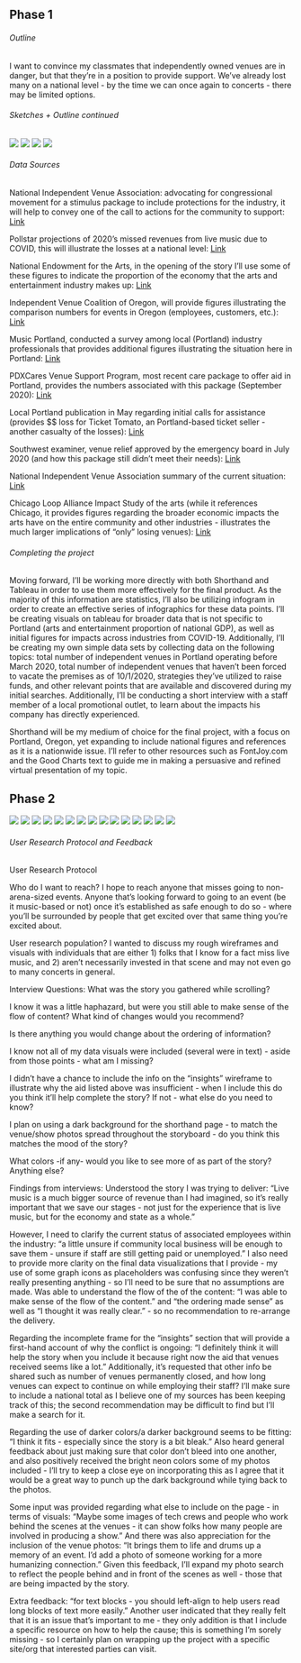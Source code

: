 ## Phase 1
###### Outline 

I want to convince my classmates that independently owned venues are in danger, but that they’re in a position to provide support. We’ve already lost many on a national level - by the time we can once again to concerts - there may be limited options. 

###### Sketches + Outline continued

<img src="sketch 1.jpeg" />
<img src="sketch 2.jpeg" />
<img src="sketch 3.jpeg" />
<img src="sketch 4.jpeg" />

###### Data Sources

National Independent Venue Association: advocating for congressional movement for a stimulus package to include protections for the industry, it will help to convey one of the call to actions for the community to support:
[Link](https://www.nivassoc.org/)

Pollstar projections of 2020’s missed revenues from live music due to COVID, this will illustrate the losses at a national level:
[Link](https://www.pollstar.com/article/pollstar-projects-2020-total-box-office-would-have-hit-122-billion-144197)

National Endowment for the Arts, in the opening of the story I’ll use some of these figures to indicate the proportion of the economy that the arts and entertainment industry makes up:
[Link](https://www.arts.gov/news/2020/during-economic-highs-and-lows-arts-are-key-segment-us-economy)

Independent Venue Coalition of Oregon, will provide figures illustrating the comparison numbers for events in Oregon (employees, customers, etc.):
[Link](https://www.voicevenues.com/)

Music Portland, conducted a survey among local (Portland) industry professionals that provides additional figures illustrating the situation here in Portland:
[Link](https://musicportland.org/lost-income)

PDXCares Venue Support Program, most recent care package to offer aid in Portland, provides the numbers associated with this package (September 2020):
[Link](https://musicportland.org/news-updates/2020/9/7/pdxcares-venue-support-program-now-accepting-applications-10-50k-grants-for-venues)

Local Portland publication in May regarding initial calls for assistance (provides $$ loss for Ticket Tomato, an Portland-based ticket seller -another casualty of the losses):
[Link](https://www.oregonlive.com/coronavirus/2020/05/oregons-live-events-industry-says-it-needs-more-help-to-survive-coronavirus-shutdown.html)

Southwest examiner, venue relief approved by the emergency board in July 2020 (and how this package still didn’t meet their needs):
[Link](https://www.southeastexaminer.com/2020/07/venue-relief-approved-by-emergency-board/)

National Independent Venue Association summary of the current situation: 
[Link](https://static1.squarespace.com/static/5e91157c96fe495a4baf48f2/t/5edef4ab8d0d2c0d8e9fb8cb/1591669933173/NIVA-+Policy+and+Fact+Sheet.pdf)

Chicago Loop Alliance Impact Study of the arts (while it references Chicago, it provides figures regarding the broader economic impacts the arts have on the entire community and other industries - illustrates the much larger implications of “only” losing venues):
[Link](https://loopchicago.com/assets/f4fdbc1e00/Arts-in-the-Loop-Study.pdf)


###### Completing the project

Moving forward, I’ll be working more directly with both Shorthand and Tableau in order to use them more effectively for the final product. 
As the majority of this information are statistics, I’ll also be utilizing infogram in order to create an effective series of infographics for these data points. 
I’ll be creating visuals on tableau for broader data that is not specific to Portland (arts and entertainment proportion of national GDP), as well as 
initial figures for impacts across industries from COVID-19. Additionally, I’ll be creating my own simple data sets by collecting data on the following topics: 
total number of independent venues in Portland operating before March 2020, total number of independent venues that haven’t been forced to vacate the premises 
as of 10/1/2020, strategies they’ve utilized to raise funds, and other relevant points that are available and discovered during my initial searches. 
Additionally, I’ll be conducting a short interview with a staff member of a local promotional outlet, to learn about the impacts his company has directly experienced.

Shorthand will be my medium of choice for the final project, with a focus on Portland, Oregon, yet expanding to include national figures and references as it 
is a nationwide issue. I’ll refer to other resources such as FontJoy.com and the Good Charts text to guide me in making a persuasive and refined virtual 
presentation of my topic. 



## Phase 2

<img src="coveer.PNG" />
<img src="crystal 2.jpg" />
<img src="before times 1.PNG" />
<img src="IV.PNG" />
<img src="bar graph.png" />

<img src="before times 2.PNG" />
<img src="doug fir.jpg" />

<img src="pandemic 1.PNG" />
<img src="infogram.PNG" />


<img src="roseland.jpg" />
<img src="aid.PNG" />
<img src="CARES.PNG" />

<img src="insights.PNG" />
<img src="wonderballroom.jpeg" />


<img src="call.PNG" />


###### User Research Protocol and Feedback

User Research Protocol

Who do I want to reach?
I hope to reach anyone that misses going to non-arena-sized events. Anyone that’s looking forward to going to an event (be it music-based or not) once it’s established as safe enough to do so - where you’ll be surrounded by people that get excited over that same thing you’re excited about.

User research population?
I wanted to discuss my rough wireframes and visuals with individuals that are either 1) folks that I know for a fact miss live music, and 2) aren’t necessarily invested in that scene and may not even go to many concerts in general. 

Interview Questions:
What was the story you gathered while scrolling?

I know it was a little haphazard, but were you still able to make sense of the flow of content? What kind of changes would you recommend?

Is there anything you would change about the ordering of information?

I know not all of my data visuals were included (several were in text) - aside from those points - what am I missing?

I didn’t have a chance to include the info on the “insights” wireframe to illustrate why the aid listed above was insufficient - when I include this do you think it’ll help complete the story? If not - what else do you need to know?

I plan on using a dark background for the shorthand page - to match the venue/show photos spread throughout the storyboard - do you think this matches the mood of the story?

What colors -if any- would you like to see more of as part of the story?
Anything else?

Findings from interviews:
Understood the story I was trying to deliver: “Live music is a much bigger source of revenue than I had imagined, so it’s really important that we save our stages - not just for the experience that is live music, but for the economy and state as a whole.” 

However, I need to clarify the current status of associated employees within the industry: “a little unsure if community local business will be enough to save them - unsure if staff are still getting paid or unemployed.” I also need to provide more clarity on the final data visualizations that I provide - my use of some graph icons as placeholders was confusing since they weren’t really presenting anything - so I’ll need to be sure that no assumptions are made.
Was able to understand the flow of the of the content: “I was able to make sense of the flow of the content.” and “the ordering made sense” as well as “I thought it was really clear.” - so no recommendation to re-arrange the delivery. 

Regarding the incomplete frame for the “insights” section that will provide a first-hand account of why the conflict is ongoing: “I definitely think it will help the story when you include it because right now the aid that venues received seems like a lot.” Additionally, it’s requested that other info be shared such as number of venues permanently closed, and how long venues can expect to continue on while employing their staff? I’ll make sure to include a national total as I believe one of my sources has been keeping track of this; the second recommendation may be difficult to find but I’ll make a search for it. 

Regarding the use of darker colors/a darker background seems to be fitting: “I think it fits - especially since the story is a bit bleak.” Also heard general feedback about just making sure that color don’t bleed into one another, and also positively received the bright neon colors some of my photos included - I’ll try to keep a close eye on incorporating this as I agree that it would be a great way to punch up the dark background while tying back to the photos. 

Some input was provided regarding what else to include on the page - in terms of visuals: “Maybe some images of tech crews and people who work behind the scenes at the venues - it can show folks how many people are involved in producing a show.” And there was also appreciation for the inclusion of the venue photos: “It brings them to life and drums up a memory of an event. I’d add a photo of someone working for a more humanizing connection.” Given this feedback, I’ll expand my photo search to reflect the people behind and in front of the scenes as well - those that are being impacted by the story. 

Extra feedback: “for text blocks - you should left-align to help users read long blocks of text more easily.” Another user indicated that they really felt that it is an issue that’s important to me - they only addition is that I include a specific resource on how to help the cause; this is something I’m sorely missing - so I certainly plan on wrapping up the project with a specific site/org that interested parties can visit. 

